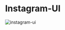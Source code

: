 # Instagram-UI
![instagram-ui](https://github.com/Sarah123a/instagram-UI/assets/109565786/da02fcc6-57f3-424c-9eb1-9c8220c0abc2)
